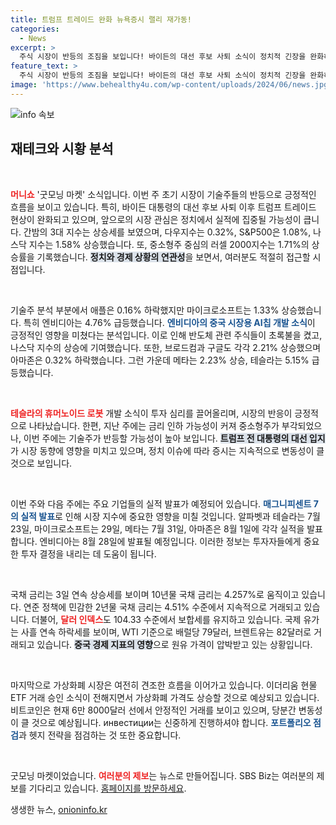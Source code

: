 ```yaml
---
title: 트럼프 트레이드 완화 뉴욕증시 랠리 재가동!
categories:
  - News
excerpt: >
  주식 시장이 반등의 조짐을 보입니다! 바이든의 대선 후보 사퇴 소식이 정치적 긴장을 완화하며, 기술주와 중소형주가 상승세를 이어갑니다. 특히 엔비디아의 긍정적 소식과 테슬라의 새로운 로봇 계획이 투자 심리를 자극하며 시장에 활력을 불어넣고 있습니다.
feature_text: >
  주식 시장이 반등의 조짐을 보입니다! 바이든의 대선 후보 사퇴 소식이 정치적 긴장을 완화하며, 기술주와 중소형주가 상승세를 이어갑니다. 특히 엔비디아의 긍정적 소식과 테슬라의 새로운 로봇 계획이 투자 심리를 자극하며 시장에 활력을 불어넣고 있습니다.
image: 'https://www.behealthy4u.com/wp-content/uploads/2024/06/news.jpg'
---
```


<p><img src="https://www.behealthy4u.com/wp-content/uploads/2024/06/news.jpg" alt="info 속보" /></p>

<h2 data-ke-size="size26">재테크와 시황 분석</h2>

<p data-ke-size="size16">&nbsp;</p>

<p><b><span style="color: #ee2323;">머니쇼</span></b> '굿모닝 마켓' 소식입니다. 이번 주 초기 시장이 기술주들의 반등으로 긍정적인 흐름을 보이고 있습니다. 특히, 바이든 대통령의 대선 후보 사퇴 이후 트럼프 트레이드 현상이 완화되고 있으며, 앞으로의 시장 관심은 정치에서 실적에 집중될 가능성이 큽니다. 간밤의 3대 지수는 상승세를 보였으며, 다우지수는 0.32%, S&amp;P500은 1.08%, 나스닥 지수는 1.58% 상승했습니다. 또, 중소형주 중심의 러셀 2000지수는 1.71%의 상승률을 기록했습니다. <b><span style="background-color: #21538527;">정치와 경제 상황의 연관성</span></b>을 보면서, 여러분도 적절히 접근할 시점입니다. </p>

<p data-ke-size="size16">&nbsp;</p>

<p>기술주 분석 부분에서 애플은 0.16% 하락했지만 마이크로소프트는 1.33% 상승했습니다. 특히 엔비디아는 4.76% 급등했습니다. <b><span style="color: #1a5490;">엔비디아의 중국 시장용 AI칩 개발 소식</span></b>이 긍정적인 영향을 미쳤다는 분석입니다. 이로 인해 반도체 관련 주식들이 초록불을 켰고, 나스닥 지수의 상승에 기여했습니다. 또한, 브로드컴과 구글도 각각 2.21% 상승했으며 아마존은 0.32% 하락했습니다. 그런 가운데 메타는 2.23% 상승, 테슬라는 5.15% 급등했습니다. </p>

<p data-ke-size="size16">&nbsp;</p>

<p><b><span style="color: #ee2323;">테슬라의 휴머노이드 로봇</span></b> 개발 소식이 투자 심리를 끌어올리며, 시장의 반응이 긍정적으로 나타났습니다. 한편, 지난 주에는 금리 인하 가능성이 커져 중소형주가 부각되었으나, 이번 주에는 기술주가 반등할 가능성이 높아 보입니다. <b><span style="background-color: #21538527;">트럼프 전 대통령의 대선 입지</span></b>가 시장 동향에 영향을 미치고 있으며, 정치 이슈에 따라 증시는 지속적으로 변동성이 클 것으로 보입니다. </p>

<p data-ke-size="size16">&nbsp;</p>

<p>이번 주와 다음 주에는 주요 기업들의 실적 발표가 예정되어 있습니다. <b><span style="color: #1a5490;">매그니피센트 7의 실적 발표</span></b>로 인해 시장 지수에 중요한 영향을 미칠 것입니다. 알파벳과 테슬라는 7월 23일, 마이크로소프트는 29일, 메타는 7월 31일, 아마존은 8월 1일에 각각 실적을 발표합니다. 엔비디아는 8월 28일에 발표될 예정입니다. 이러한 정보는 투자자들에게 중요한 투자 결정을 내리는 데 도움이 됩니다.</p>

<p data-ke-size="size16">&nbsp;</p>

<p>국채 금리는 3일 연속 상승세를 보이며 10년물 국채 금리는 4.257%로 움직이고 있습니다. 연준 정책에 민감한 2년물 국채 금리는 4.51% 수준에서 지속적으로 거래되고 있습니다. 더불어, <b><span style="color: #ee2323;">달러 인덱스</span></b>도 104.33 수준에서 보합세를 유지하고 있습니다. 국제 유가는 사흘 연속 하락세를 보이며, WTI 기준으로 배럴당 79달러, 브렌트유는 82달러로 거래되고 있습니다. <b><span style="background-color: #21538527;">중국 경제 지표의 영향</span></b>으로 원유 가격이 압박받고 있는 상황입니다. </p>

<p data-ke-size="size16">&nbsp;</p>

<p>마지막으로 가상화폐 시장은 여전히 견조한 흐름을 이어가고 있습니다. 이더리움 현물 ETF 거래 승인 소식이 전해지면서 가상화폐 가격도 상승할 것으로 예상되고 있습니다. 비트코인은 현재 6만 8000달러 선에서 안정적인 거래를 보이고 있으며, 당분간 변동성이 클 것으로 예상됩니다. инвестиции는 신중하게 진행하셔야 합니다. <b><span style="color: #1a5490;">포트폴리오 점검</span></b>과 헷지 전략을 점검하는 것 또한 중요합니다. </p>

<p data-ke-size="size16">&nbsp;</p>

<p>굿모닝 마켓이었습니다. <b><span style="color: #ee2323;">여러분의 제보</span></b>는 뉴스로 만들어집니다. SBS Biz는 여러분의 제보를 기다리고 있습니다. <a href="https://url.kr/9pghjn">홈페이지를 방문하세요</a>.</p>
생생한 뉴스, <a href="https://onioninfo.kr" rel="dofollow">onioninfo.kr</a>


